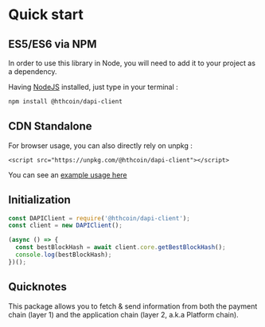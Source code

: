 # Quick start

## ES5/ES6 via NPM

In order to use this library in Node, you will need to add it to your project as a dependency.

Having [NodeJS](https://nodejs.org/) installed, just type in your terminal :

```sh
npm install @hthcoin/dapi-client
```

## CDN Standalone

For browser usage, you can also directly rely on unpkg :

```
<script src="https://unpkg.com/@hthcoin/dapi-client"></script>
```

You can see an [example usage here](https://github.com/MichaelHDesigns/js-dapi-client/blob/master/examples/web/web.usage.html) 

## Initialization

```js
const DAPIClient = require('@hthcoin/dapi-client');
const client = new DAPIClient();

(async () => {
  const bestBlockHash = await client.core.getBestBlockHash();
  console.log(bestBlockHash);
})();
```

## Quicknotes

This package allows you to fetch & send information from both the payment chain (layer 1) and the application chain (layer 2, a.k.a Platform chain).
